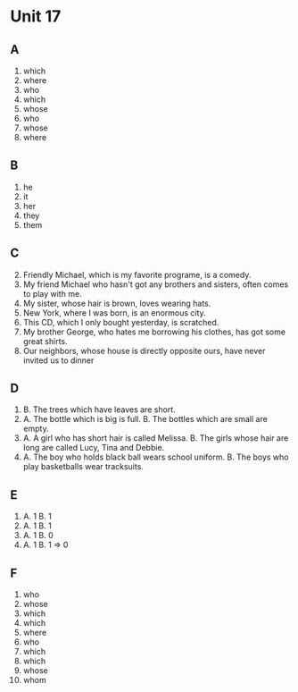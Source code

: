 # Unit 17

## A
1. which
2. where
3. who
4. which
5. whose
6. who
7. whose
8. where

## B
1. he
2. it
3. her
4. they
5. them

## C
2. Friendly Michael, which is my favorite programe, is a comedy.
3. My friend Michael who hasn't got any brothers and sisters, often comes to play with me.
4. My sister, whose hair is brown, loves wearing hats.
5. New York, where I was born, is an enormous city.
6. This CD, which I only bought yesterday, is scratched.
7. My brother George, who hates me borrowing his clothes, has got some great shirts.
8. Our neighbors, whose house is directly opposite ours, have never invited us to dinner

## D
1. B. The trees which have leaves are short.
2. A. The bottle which is big is full. B. The bottles which are small are empty.
3. A. A girl who has short hair is called Melissa.  B. The girls whose hair are long are called Lucy, Tina and Debbie.
4. A. The boy who holds black ball wears school uniform.  B. The boys who play basketballs wear tracksuits.

## E
1. A. 1 B. 1
2. A. 1 B. 1
3. A. 1 B. 0
4. A. 1 B. 1 => 0

## F
1. who
2. whose
3. which
4. which
5. where
6. who
7. which
8. which
9. whose
10. whom





















